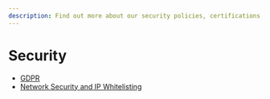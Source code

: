 ```yaml
---
description: Find out more about our security policies, certifications, and settings.
---
```


# Security

* [GDPR](gdpr.md)
* [Network Security and IP Whitelisting](network-security.md)
